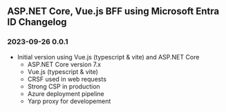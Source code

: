 ## ASP.NET Core, Vue.js BFF using Microsoft Entra ID Changelog

### 2023-09-26 0.0.1

- Initial version using Vue.js (typescript & vite) and ASP.NET Core
  - ASP.NET Core version 7.x
  - Vue.js (typescript & vite)
  - CRSF used in web requests
  - Strong CSP in production
  - Azure deployment pipeline
  - Yarp proxy for developement
